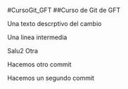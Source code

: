 #CursoGit_GFT
##Curso de Git de GFT

Una texto descrptivo del cambio

Una linea intermedia

Salu2
Otra

Hacemos otro commit 


Hacemos un segundo commit